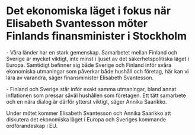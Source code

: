 # Det ekonomiska läget i fokus när Elisabeth Svantesson möter Finlands finansminister i Stockholm

\- Våra länder har en stark gemenskap. Samarbetet mellan Finland och Sverige är mycket viktigt, inte minst i ljuset av det säkerhetspolitiska läget i Europa. Samtidigt befinner sig både Sverige och Finland inför svåra ekonomiska utmaningar som påverkar både hushåll och företag, här kan vi lära av varandra, säger finansminister Elisabeth Svantesson.

\- Finland och Sverige står inför exakt samma utmaningar, bland annat inflationen som pressar såväl hushållen som företagen. Ett tätt samarbete och en nära dialog är därför ytterst viktigt, säger Annika Saarikko.

Under mötet kommer Elisabeth Svantesson och Annika Saarikko att diskutera det ekonomiska läget i Europa och Sveriges kommande ordförandeskap i EU.
